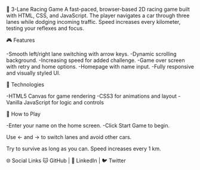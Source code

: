 🚗 3-Lane Racing Game
A fast-paced, browser-based 2D racing game built with HTML, CSS, and JavaScript. The player navigates a car through three lanes while dodging incoming traffic. Speed increases every kilometer, testing your reflexes and focus.

🎮 Features

-Smooth left/right lane switching with arrow keys.
-Dynamic scrolling background.
-Increasing speed for added challenge.
-Game over screen with retry and home options.
-Homepage with name input.
-Fully responsive and visually styled UI.


🧪 Technologies

-HTML5 Canvas for game rendering
-CSS3 for animations and layout
-Vanilla JavaScript for logic and controls

🚀 How to Play

-Enter your name on the home screen.
-Click Start Game to begin.

Use ← and → to switch lanes and avoid other cars.

Try to survive as long as you can. Speed increases every 1 km.

🌐 Social Links
🐱 GitHub | 💼 LinkedIn | 🐦 Twitter
